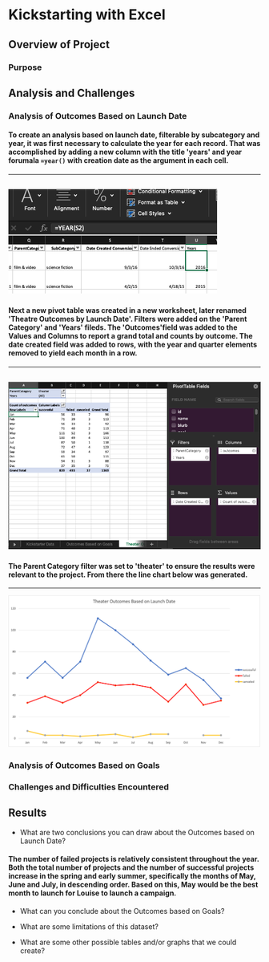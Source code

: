 # Kickstarting with Excel

## Overview of Project

### Purpose

## Analysis and Challenges

### Analysis of Outcomes Based on Launch Date ###

#### To create an analysis based on launch date, filterable by subcategory and year, it was first necessary to calculate the year for each record.  That was accomplished by adding a new column with the title 'years' and year forumala `=year()` with creation date as the argument in each cell.  
---
![ss1.png](/resources/ss1.png)
---
#### Next a new pivot table was created in a new worksheet, later renamed 'Theatre Outcomes by Launch Date'.  Filters were added on the 'Parent Category' and 'Years' fileds. The 'Outcomes'field was added to the Values and Columns to report a grand total and counts by outcome.  The date created field was added to rows, with the year and quarter elements removed to yield each month in a row. 
---
![ss1.png](/resources/ss2.png)
---
#### The Parent Category filter was set to 'theater' to ensure the results were relevant to the project.  From there the line chart below was generated.  
---
![Theater_Outcomes_vs_Launch.png](/resources/Theater_Outcomes_vs_Launch.png)

### Analysis of Outcomes Based on Goals

### Challenges and Difficulties Encountered

## Results

- What are two conclusions you can draw about the Outcomes based on Launch Date?

#### The number of failed projects is relatively consistent throughout the year.  Both the total number of projects and the number of successful projects increase in the spring and early summer, specifically the months of May, June and July, in descending order.  Based on this, May would be the best month to launch for Louise to launch a campaign.
- What can you conclude about the Outcomes based on Goals?

- What are some limitations of this dataset?

- What are some other possible tables and/or graphs that we could create?
